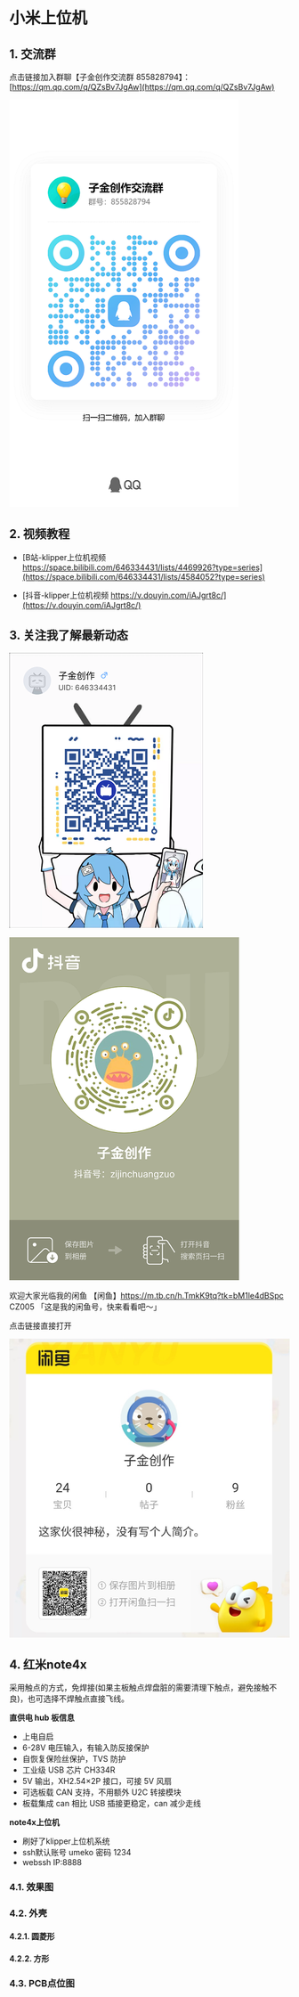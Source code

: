 # 小米上位机


## 1. 交流群

点击链接加入群聊【子金创作交流群 855828794】：[https://qm.qq.com/q/QZsBv7JgAw](https://qm.qq.com/q/QZsBv7JgAw)

![子金创作交流群 855828794](vx_images/zijinchuangzuoqq.png)

## 2. 视频教程

- [B站-klipper上位机视频 https://space.bilibili.com/646334431/lists/4469926?type=series](https://space.bilibili.com/646334431/lists/4584052?type=series)

- [抖音-klipper上位机视频 https://v.douyin.com/iAJgrt8c/](https://v.douyin.com/iAJgrt8c/)

## 3. 关注我了解最新动态

![B站-子金创作](vx_images/bilibilierweima.png)

![抖音-子金创作](vx_images/douyinerweima.png)



欢迎大家光临我的闲鱼 【闲鱼】https://m.tb.cn/h.TmkK9tq?tk=bM1le4dBSpc CZ005 「这是我的闲鱼号，快来看看吧～」

点击链接直接打开

![闲鱼-子金创作](vx_images/xianyuerweima.jpg)


## 4. 红米note4x

采用触点的方式，免焊接(如果主板触点焊盘脏的需要清理下触点，避免接触不良)，也可选择不焊触点直接飞线。

**直供电 hub 板信息**

- 上电自启
- 6-28V 电压输入，有输入防反接保护
- 自恢复保险丝保护，TVS 防护
- 工业级 USB 芯片 CH334R
- 5V 输出，XH2.54×2P 接口，可接 5V 风扇
- 可选板载 CAN 支持，不用额外 U2C 转接模块
- 板载集成 can 相比 USB 插接更稳定，can 减少走线

**note4x上位机**

- 刷好了klipper上位机系统
- ssh默认账号 umeko 密码 1234
- webssh IP:8888

### 4.1. 效果图

### 4.2. 外壳

#### 4.2.1. 圆菱形

#### 4.2.2. 方形

### 4.3. PCB点位图

